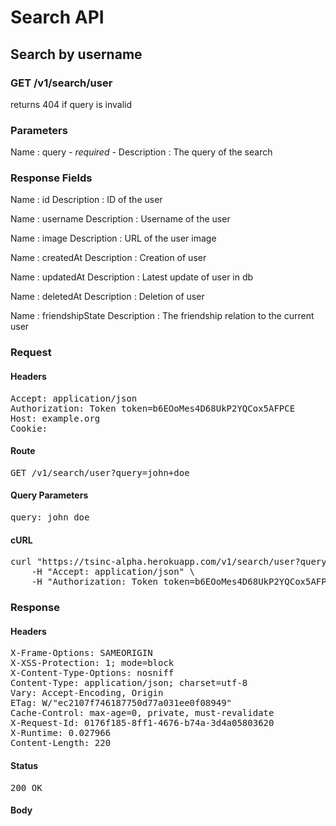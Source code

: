 # Search API

## Search by username

### GET /v1/search/user

returns 404 if query is invalid



### Parameters

Name : query *- required -*
Description : The query of the search


### Response Fields

Name : id
Description : ID of the user

Name : username
Description : Username of the user

Name : image
Description : URL of the user image

Name : createdAt
Description : Creation of user

Name : updatedAt
Description : Latest update of user in db

Name : deletedAt
Description : Deletion of user

Name : friendshipState
Description : The friendship relation to the current user

### Request

#### Headers

<pre>Accept: application/json
Authorization: Token token=b6EOoMes4D68UkP2YQCox5AFPCE
Host: example.org
Cookie: </pre>

#### Route

<pre>GET /v1/search/user?query=john+doe</pre>

#### Query Parameters

<pre>query: john doe</pre>

#### cURL

<pre class="request">curl &quot;https://tsinc-alpha.herokuapp.com/v1/search/user?query=john+doe&quot; -X GET \
	-H &quot;Accept: application/json&quot; \
	-H &quot;Authorization: Token token=b6EOoMes4D68UkP2YQCox5AFPCE&quot;</pre>

### Response

#### Headers

<pre>X-Frame-Options: SAMEORIGIN
X-XSS-Protection: 1; mode=block
X-Content-Type-Options: nosniff
Content-Type: application/json; charset=utf-8
Vary: Accept-Encoding, Origin
ETag: W/&quot;ec2107f746187750d77a031ee0f08949&quot;
Cache-Control: max-age=0, private, must-revalidate
X-Request-Id: 0176f185-8ff1-4676-b74a-3d4a05803620
X-Runtime: 0.027966
Content-Length: 220</pre>

#### Status

<pre>200 OK</pre>

#### Body

```javascript

```
